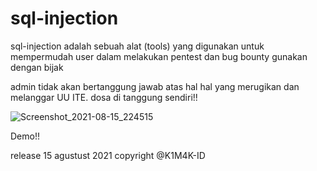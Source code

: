 # sql-injection

sql-injection adalah sebuah alat (tools) yang digunakan untuk mempermudah user dalam melakukan pentest dan bug bounty
gunakan dengan bijak

admin tidak akan bertanggung jawab atas hal hal yang merugikan dan melanggar UU ITE. dosa di tanggung
sendiri!!

![Screenshot_2021-08-15_224515](https://user-images.githubusercontent.com/46388169/129484642-0a67f35f-9263-4bb3-9f15-0e243581f05d.jpg)

Demo!!


release 15 agustust 2021
copyright @K1M4K-ID 

